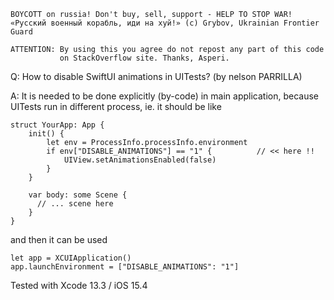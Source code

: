```
BOYCOTT on russia! Don't buy, sell, support - HELP TO STOP WAR!
«Русский военный корабль, иди на хуй!» (c) Grybov, Ukrainian Frontier Guard

ATTENTION: By using this you agree do not repost any part of this code
           on StackOverflow site. Thanks, Asperi.
```

Q: How to disable SwiftUI animations in UITests? (by nelson PARRILLA)

A: It is needed to be done explicitly (by-code) in main application, because UITests run in different process, ie. it should be like

```
struct YourApp: App {
	init() {
        let env = ProcessInfo.processInfo.environment
		if env["DISABLE_ANIMATIONS"] == "1" {          // << here !!
			UIView.setAnimationsEnabled(false)
		}
	}

    var body: some Scene {
      // ... scene here
    }
}
```

and then it can be used

    let app = XCUIApplication()
    app.launchEnvironment = ["DISABLE_ANIMATIONS": "1"]

Tested with Xcode 13.3 / iOS 15.4
